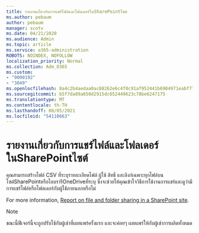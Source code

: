 ```yaml
---
title: รายงานเกี่ยวกับการแชร์ไฟล์และโฟลเดอร์ในSharePointไซต์
ms.author: pebaum
author: pebaum
manager: scotv
ms.date: 04/21/2020
ms.audience: Admin
ms.topic: article
ms.service: o365-administration
ROBOTS: NOINDEX, NOFOLLOW
localization_priority: Normal
ms.collection: Adm_O365
ms.custom:
- "9000192"
- "3049"
ms.openlocfilehash: 8a4c2b4aedaa0ac88262e6c4f0c91af952441b6904971eabf774c2a8b7b58042
ms.sourcegitcommit: b5f7da89a650d2915dc652449623c78be6247175
ms.translationtype: MT
ms.contentlocale: th-TH
ms.lasthandoff: 08/05/2021
ms.locfileid: "54110663"
---
```

# <a name="report-on-file-and-folder-sharing-in-sharepoint-sites"></a>รายงานเกี่ยวกับการแชร์ไฟล์และโฟลเดอร์ในSharePointไซต์

คุณสามารถสร้างไฟล์ CSV ที่ระบุรายละเอียดไฟล์ ผู้ใช้ สิทธิ์ และลิงก์เฉพาะทุกไฟล์บนไซต์SharePointหรือไลบรารีOneDriveที่ระบุ ซึ่งจะช่วยให้คุณเข้าใจวิธีการใช้งานการแชร์และดูว่ามีการแชร์ไฟล์หรือโฟลเดอร์กับผู้ใช้ภายนอกหรือไม่

For more information, [Report on file and folder sharing in a SharePoint site](https://docs.microsoft.com/sharepoint/sharing-reports).

> [!NOTE]
> ขณะนี้ฟีเจอร์นี้จะถูกปรับใช้กับผู้เช่าที่เผยแพร่ครั้งแรก และจะค่อยๆ เผยแพร่ให้กับผู้เช่าการผลิตทั้งหมด